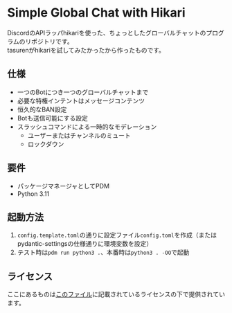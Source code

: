 # Simple Global Chat with Hikari
DiscordのAPIラッパhikariを使った、ちょっとしたグローバルチャットのプログラムのリポジトリです。  
tasurenがhikariを試してみたかったから作ったものです。

## 仕様
- 一つのBotにつき一つのグローバルチャットまで
- 必要な特権インテントはメッセージコンテンツ
- 恒久的なBAN設定
- Botも送信可能にする設定
- スラッシュコマンドによる一時的なモデレーション
  - ユーザーまたはチャンネルのミュート
  - ロックダウン

## 要件
- パッケージマネージャとしてPDM
- Python 3.11

## 起動方法
1. `config.template.toml`の通りに設定ファイル`config.toml`を作成（またはpydantic-settingsの仕様通りに環境変数を設定）
2. テスト時は`pdm run python3 .`、本番時は`python3 . -OO`で起動

## ライセンス
ここにあるものは[このファイル]()に記載されているライセンスの下で提供されています。
